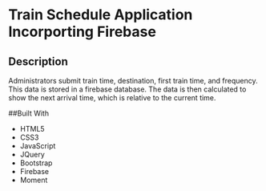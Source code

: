 # Train Schedule Application Incorporting Firebase 

## Description

Administrators submit train time, destination, first train time, and frequency. This data is stored in a firebase database. The data is then calculated to show the next arrival time, which is relative to the current time.

##Built With

* HTML5
* CSS3
* JavaScript
* JQuery
* Bootstrap
* Firebase
* Moment
